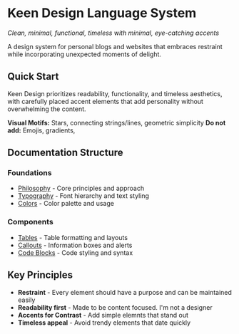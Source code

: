 # Keen Design Language System

*Clean, minimal, functional, timeless with minimal, eye-catching accents*  

A design system for personal blogs and websites that embraces restraint while incorporating unexpected moments of delight.

## Quick Start

Keen Design prioritizes readability, functionality, and timeless aesthetics, with carefully placed accent elements that add personality without overwhelming the content.

**Visual Motifs:** Stars, connecting strings/lines, geometric simplicity
**Do not add:** Emojis, gradients, 

## Documentation Structure

### Foundations
- [Philosophy](foundations/philosophy.md) - Core principles and approach
- [Typography](foundations/typography.md) - Font hierarchy and text styling
- [Colors](foundations/colors.md) - Color palette and usage
<!-- - [Spacing](foundations/spacing.md) - Layout spacing and rhythm -->

### Components
<!-- - [Buttons](components/buttons.md) - Button styles and variants -->
- [Tables](components/tables.md) - Table formatting and layouts
- [Callouts](components/callouts.md) - Information boxes and alerts
- [Code Blocks](components/code-blocks.md) - Code styling and syntax

<!-- ### Patterns
- [Layout](patterns/layout.md) - Grid system and page structure
- [Navigation](patterns/navigation.md) - Navigation patterns and menus
- [Decorative Elements](patterns/decorative-elements.md) - Stars, strings, and accents -->

<!-- ### Guidelines
- [Usage](guidelines/usage.md) - Do's and don'ts
- [Accessibility](guidelines/accessibility.md) - Accessibility standards -->

## Key Principles

- **Restraint** - Every element should have a purpose and can be maintained easily
- **Readability first** - Made to be content focused. I'm not a designer
- **Accents for Contrast** - Add simple elemnts that stand out  
- **Timeless appeal** - Avoid trendy elements that date quickly